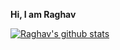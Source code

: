 **Hi, I am Raghav**  

[![Raghav's github stats](https://github-readme-stats.vercel.app/api?username=AggRag)](https://github.com/AggRag/github-readme-stats)
